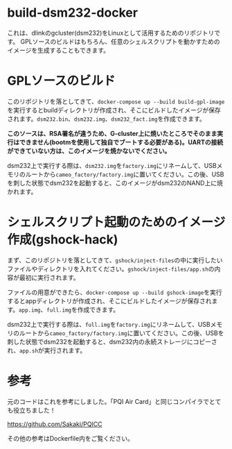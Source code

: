 # build-dsm232-docker

これは、dlinkのgcluster(dsm232)をLinuxとして活用するためのリポジトリです。
GPLソースのビルドはもちろん、任意のシェルスクリプトを動かすためのイメージを生成することもできます。

# GPLソースのビルド

このリポジトリを落としてきて、`docker-compose up --build build-gpl-image`を実行するとbuildディレクトリが作成され、そこにビルドしたイメージが保存されます。`dsm232.bin`、`dsm232.img`、`dsm232_fact.img`を作成できます。

**このソースは、RSA署名が違うため、G-cluster上に焼いたところでそのまま実行はできません(bootmを使用して独自でブートする必要がある)。UARTの接続ができていない方は、このイメージを焼かないでください。**

dsm232上で実行する際は、`dsm232.img`を`factory.img`にリネームして、USBメモリのルートから`cameo_factory/factory.img`に置いてください。この後、USBを刺した状態でdsm232を起動すると、このイメージがdsm232のNAND上に焼かれます。

# シェルスクリプト起動のためのイメージ作成(gshock-hack)

まず、このリポジトリを落としてきて、`gshock/inject-files`の中に実行したいファイルやディレクトリを入れてください。`gshock/inject-files/app.sh`の内容が最初に実行されます。

ファイルの用意ができたら、`docker-compose up --build gshock-image`を実行するとappディレクトリが作成され、そこにビルドしたイメージが保存されます。`app.img`、`full.img`を作成できます。

dsm232上で実行する際は、`full.img`を`factory.img`にリネームして、USBメモリのルートから`cameo_factory/factory.img`に置いてください。この後、USBを刺した状態でdsm232を起動すると、dsm232内の永続ストレージにコピーされ、`app.sh`が実行されます。

# 参考

元のコードはこれを参考にしました。「PQI Air Card」と同じコンパイラでとても役立ちました！

https://github.com/Sakaki/PQICC

その他の参考はDockerfile内をご覧ください。